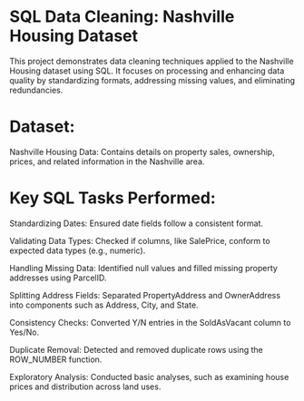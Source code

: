 # SQL Data Cleaning: Nashville Housing Dataset
This project demonstrates data cleaning techniques applied to the Nashville Housing dataset using SQL. It focuses on processing and enhancing data quality by standardizing formats, addressing missing values, and eliminating redundancies.

# Dataset:

Nashville Housing Data: Contains details on property sales, ownership, prices, and related information in the Nashville area.

# Key SQL Tasks Performed:
Standardizing Dates: Ensured date fields follow a consistent format.

Validating Data Types: Checked if columns, like SalePrice, conform to expected data types (e.g., numeric).

Handling Missing Data: Identified null values and filled missing property addresses using ParcelID.

Splitting Address Fields: Separated PropertyAddress and OwnerAddress into components such as Address, City, and State.

Consistency Checks: Converted Y/N entries in the SoldAsVacant column to Yes/No.

Duplicate Removal: Detected and removed duplicate rows using the ROW_NUMBER function.

Exploratory Analysis: Conducted basic analyses, such as examining house prices and distribution across land uses.
